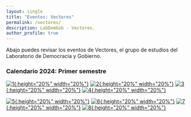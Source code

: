 ```yaml
---
layout: single
title: "Eventos: Vectores"
permalink: /vectores/
description: LabDemGob - Vectores.
author_profile: true
---
```



Abajo puedes revisar los eventos de Vectores, el grupo de estudios del Laboratorio de Democracia y Gobierno.



### Calendario 2024: Primer semestre

[![1](/vectores/2024-01.png){:height="20%" width="20%"}](/vectores/2024-01.png) [![2](/vectores/20240508.png){:height="20%" width="20%"}](/vectores/20240508.png) [![3](/vectores/20240529.png){:height="20%" width="20%"}](/vectores/20240529.png) [![4](/vectores/20240605.png){:height="20%" width="20%"}](/vectores/20240605.png)

[![5](/vectores/20240612.png){:height="20%" width="20%"}](/vectores/20240612.png) [![6](/vectores/20240627.png){:height="20%" width="20%"}](/vectores/20240627.png) [![7](/vectores/20240703.png){:height="20%" width="20%"}](/vectores/20240703.png) [![8](/vectores/20240711.png){:height="20%" width="20%"}](/vectores/20240711.png)
